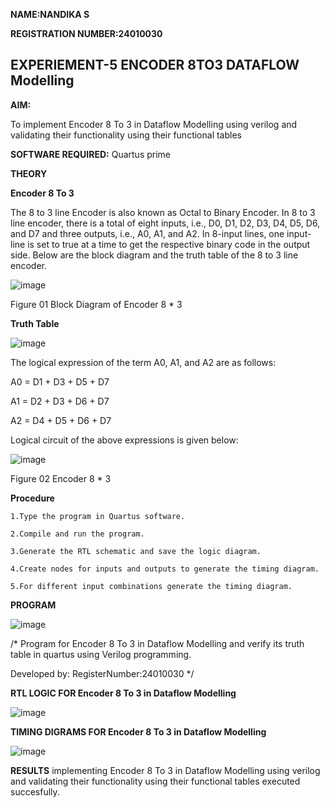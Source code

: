 **NAME:NANDIKA S**


**REGISTRATION NUMBER:24010030**

## EXPERIEMENT-5 ENCODER 8TO3 DATAFLOW Modelling

**AIM:**

To implement  Encoder 8 To 3 in Dataflow Modelling using verilog and validating their functionality using their functional tables

**SOFTWARE REQUIRED:** Quartus prime

**THEORY**

**Encoder 8 To 3**

The 8 to 3 line Encoder is also known as Octal to Binary Encoder. In 8 to 3 line encoder, there is a total of eight inputs, i.e., D0, D1, D2, D3, D4, D5, D6, and D7 and three outputs, i.e., A0, A1, and A2. In 8-input lines, one input-line is set to true at a time to get the respective binary code in the output side. Below are the block diagram and the truth table of the 8 to 3 line encoder.

![image](https://github.com/naavaneetha/ENCODER8TO3DATAFLOW/assets/154305477/0bc242c1-eb9e-4c47-afe5-30428470efc3)

Figure 01  Block Diagram of Encoder 8 * 3

**Truth Table**

![image](https://github.com/naavaneetha/ENCODER8TO3DATAFLOW/assets/154305477/35496b14-ae6e-4cd1-9abd-d6736b576575)

The logical expression of the term A0, A1, and A2 are as follows:

A0 = D1 + D3 + D5 + D7

A1 = D2 + D3 + D6 + D7

A2 = D4 + D5 + D6 + D7

Logical circuit of the above expressions is given below:

![image](https://github.com/naavaneetha/ENCODER8TO3DATAFLOW/assets/154305477/95acaee6-c873-4c75-89eb-ef09fb158053)

Figure 02  Encoder 8 * 3

**Procedure**

    1.Type the program in Quartus software.
    
    2.Compile and run the program.
    
    3.Generate the RTL schematic and save the logic diagram.
    
    4.Create nodes for inputs and outputs to generate the timing diagram.
    
    5.For different input combinations generate the timing diagram.

**PROGRAM**

![image](https://github.com/user-attachments/assets/544e5718-eb6f-4b3c-8f1b-4b845c9a5f4e)


/* Program for Encoder 8 To 3 in Dataflow Modelling and verify its truth table in quartus using Verilog programming. 

Developed by: RegisterNumber:24010030
*/

**RTL LOGIC FOR Encoder 8 To 3 in Dataflow Modelling**

![image](https://github.com/user-attachments/assets/a7948dfa-96e4-4595-aff6-37de4f655acd)


**TIMING DIGRAMS FOR Encoder 8 To 3 in Dataflow Modelling**

![image](https://github.com/user-attachments/assets/1508d533-edc6-4913-a6bf-28631be67a2c)


**RESULTS**
implementing Encoder 8 To 3 in Dataflow Modelling using verilog and validating their functionality using their functional tables executed succesfully.




